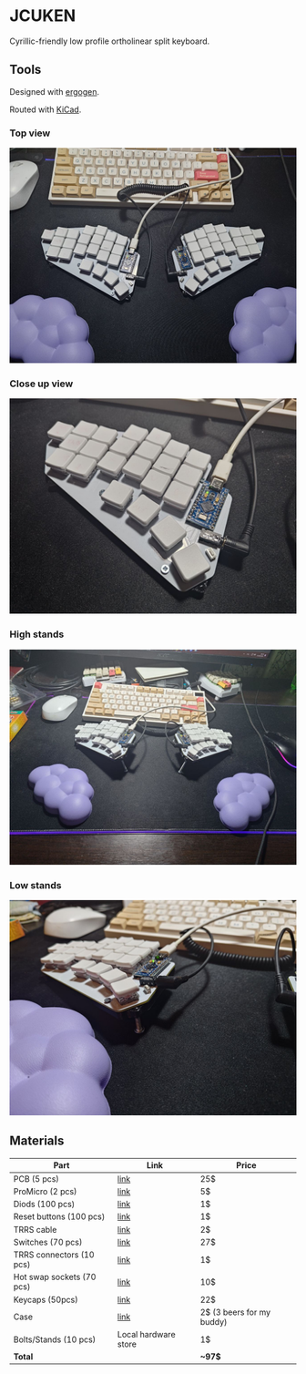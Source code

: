 # JCUKEN

Cyrillic-friendly low profile ortholinear split keyboard.

## Tools

Designed with [ergogen](https://github.com/ergogen/ergogen).

Routed with [KiCad](https://www.kicad.org/).

### Top view

![top_view.jpg](./img/top_view.jpg)

### Close up view

![close.jpg](./img/close.jpg)

### High stands

![stands_high.jpg](./img/stands_high.jpg)

### Low stands

![stands_low.jpg](./img/stands_low.jpg)

## Materials

| Part                      | Link                                                                        | Price                     |
| ------------------------- | --------------------------------------------------------------------------- | ------------------------- |
| PCB (5 pcs)               | [link](https://aliexpress.ru/store/1100324072?g=y&page=1&searchInfo=search) | 25$                       |
| ProMicro (2 pcs)          | [link](https://aliexpress.ru/item/1005005787284179.html)                    | 5$                        |
| Diods (100 pcs)           | [link](https://aliexpress.ru/item/1005006043982096.html)                    | 1$                        |
| Reset buttons (100 pcs)   | [link](https://aliexpress.ru/item/4000533166385.html)                       | 1$                        |
| TRRS cable                | [link](https://aliexpress.ru/item/1005003415667083.html)                    | 2$                        |
| Switches (70 pcs)         | [link](https://aliexpress.ru/item/1005005883472162.html)                    | 27$                       |
| TRRS connectors (10 pcs)  | [link](https://aliexpress.ru/item/1005003299392377.html)                    | 1$                        |
| Hot swap sockets (70 pcs) | [link](https://aliexpress.ru/item/1005006007846154.html)                    | 10$                       |
| Keycaps (50pcs)           | [link](https://aliexpress.ru/item/1005004558099208.html)                    | 22$                       |
| Case                      | [link](https://github.com/Snikimonkd/JCUKEN/tree/main/case)                 | 2$ (3 beers for my buddy) |
| Bolts/Stands (10 pcs)     | Local hardware store                                                        | 1$                        |
| **Total**                 |                                                                             | **~97$**                  |

